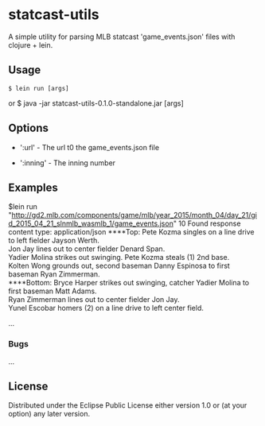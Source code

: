 # statcast-utils

A simple utility for parsing MLB statcast 'game_events.json' files with clojure + lein.

## Usage

	$ lein run [args]
or
    $ java -jar statcast-utils-0.1.0-standalone.jar [args]

## Options

* ':url' -
  The url t0 the game_events.json file

* ':inning' -
  The inning number

## Examples
$lein run "http://gd2.mlb.com/components/game/mlb/year_2015/month_04/day_21/gid_2015_04_21_slnmlb_wasmlb_1/game_events.json" 10
Found response content type:  application/json
****Top:
	Pete Kozma singles on a line drive to left fielder Jayson Werth.  
	Jon Jay lines out to center fielder Denard Span.  
	Yadier Molina strikes out swinging.  Pete Kozma steals (1) 2nd base.  
	Kolten Wong grounds out, second baseman Danny Espinosa to first baseman Ryan Zimmerman.  
****Bottom:
	Bryce Harper strikes out swinging, catcher Yadier Molina to first baseman Matt Adams.  
	Ryan Zimmerman lines out to center fielder Jon Jay.  
	Yunel Escobar homers (2) on a line drive to left center field.

...

### Bugs

...


## License

Distributed under the Eclipse Public License either version 1.0 or (at
your option) any later version.
